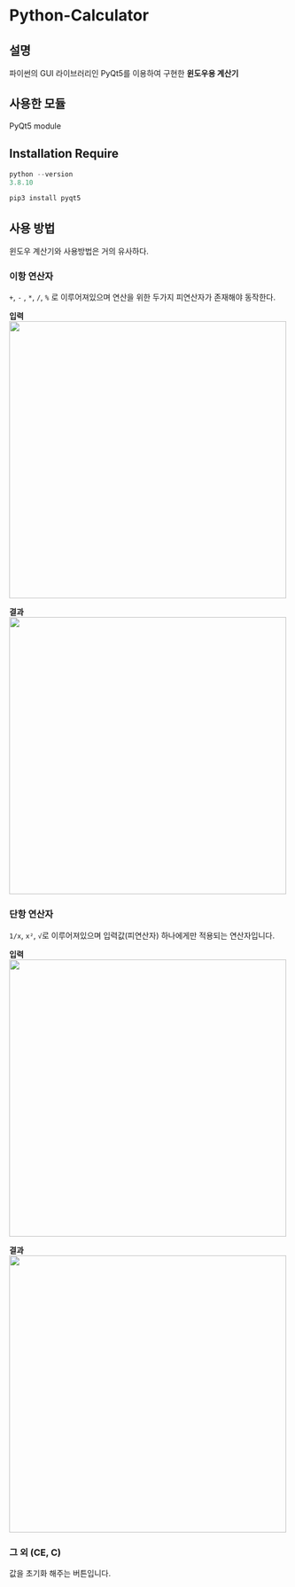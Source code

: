 # Python-Calculator

## 설명

파이썬의 GUI 라이브러리인 PyQt5를 이용하여 구현한 __윈도우용 계산기__

## 사용한 모듈

PyQt5 module

## Installation Require

```python
python --version 
3.8.10

pip3 install pyqt5
```

## 사용 방법

윈도우 계산기와 사용방법은 거의 유사하다. 

### 이항 연산자
`+`, `-` , `*`, `/`, `%` 로 이루어져있으며 연산을 위한 두가지 피연산자가 존재해야 동작한다. 

__입력__
<img width = "500px" src = "https://user-images.githubusercontent.com/78203399/204743269-625c4ee9-fc7d-4a4d-b2cf-4981ec5a4958.PNG" />

__결과__
<img width = "500px" src = "https://user-images.githubusercontent.com/78203399/204743843-1956ad67-211a-4c89-ac9b-12b9e4a6878e.PNG">

### 단항 연산자
`1/x`, `x²`, `√`로 이루어져있으며 입력값(피연산자) 하나에게만 적용되는 연산자입니다. 

__입력__
<img width = "500px" src = "https://user-images.githubusercontent.com/78203399/204745951-2abe0b81-d52c-45ce-be67-cabc91cdcac3.PNG">

__결과__
<img width = "500px" src = "https://user-images.githubusercontent.com/78203399/204746528-13733062-9c10-45e9-9aa8-b28eb5964cb2.PNG">

### 그 외 (CE, C)
값을 초기화 해주는 버튼입니다. 